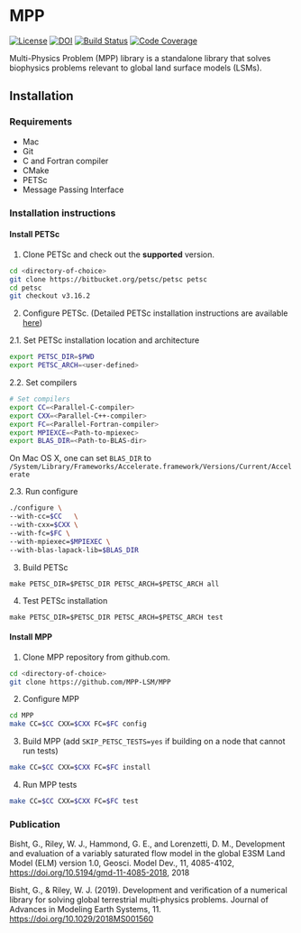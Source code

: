 # MPP

[![License](https://img.shields.io/badge/License-BSD%203--Clause-blue.svg)](https://github.com/MPP-LSM/MPP/blob/master/License.txt)
[![DOI](https://zenodo.org/badge/117907556.svg)](https://zenodo.org/badge/latestdoi/117907556)
[![Build Status](https://travis-ci.org/MPP-LSM/MPP.svg?branch=master)](https://travis-ci.org/MPP-LSM/MPP)
[![Code Coverage](https://codecov.io/gh/MPP-LSM/MPP/branch/master/graph/badge.svg)](https://codecov.io/gh/MPP-LSM/MPP)

Multi-Physics Problem (MPP) library is a standalone library that
solves biophysics problems relevant to global land surface models (LSMs).


## Installation

### Requirements

* Mac
* Git 
* C and Fortran compiler
* CMake
* PETSc
* Message Passing Interface


### Installation instructions

#### 

#### Install PETSc

1. Clone PETSc and check out the **supported** version.
```sh
cd <directory-of-choice>
git clone https://bitbucket.org/petsc/petsc petsc
cd petsc
git checkout v3.16.2
```

2. Configure PETSc. (Detailed PETSc installation instructions are available [here](http://www.mcs.anl.gov/petsc/documentation/installation.html))


2.1. Set PETSc installation location and architecture
```sh
export PETSC_DIR=$PWD
export PETSC_ARCH=<user-defined>
```

2.2. Set compilers
```sh
# Set compilers
export CC=<Parallel-C-compiler>
export CXX=<Parallel-C++-compiler>
export FC=<Parallel-Fortran-compiler>
export MPIEXCE=<Path-to-mpiexec>
export BLAS_DIR=<Path-to-BLAS-dir>
```

On Mac OS X, one can set `BLAS_DIR` to `/System/Library/Frameworks/Accelerate.framework/Versions/Current/Accelerate`


2.3. Run configure 
```sh
./configure \
--with-cc=$CC   \
--with-cxx=$CXX \
--with-fc=$FC \
--with-mpiexec=$MPIEXEC \
--with-blas-lapack-lib=$BLAS_DIR
```

3. Build PETSc
```
make PETSC_DIR=$PETSC_DIR PETSC_ARCH=$PETSC_ARCH all
```

4. Test PETSc installation
```
make PETSC_DIR=$PETSC_DIR PETSC_ARCH=$PETSC_ARCH test
```

#### Install MPP

1. Clone MPP repository from github.com.
```sh
cd <directory-of-choice>
git clone https://github.com/MPP-LSM/MPP
```

2. Configure MPP
```sh
cd MPP
make CC=$CC CXX=$CXX FC=$FC config
```

3. Build MPP (add `SKIP_PETSC_TESTS=yes` if building on a node that cannot run tests)
```sh
make CC=$CC CXX=$CXX FC=$FC install
```

4. Run MPP tests
```sh
make CC=$CC CXX=$CXX FC=$FC test
```

### Publication

Bisht, G., Riley, W. J., Hammond, G. E., and Lorenzetti, D. M.,
Development and evaluation of a variably saturated flow model in the global E3SM
Land Model (ELM) version 1.0, Geosci. Model Dev., 11, 4085-4102,
https://doi.org/10.5194/gmd-11-4085-2018, 2018

Bisht, G., & Riley, W. J. (2019). Development and verification of a numerical library
for solving global terrestrial multi‐physics problems. Journal of Advances in
Modeling Earth Systems, 11. https://doi.org/10.1029/2018MS001560
